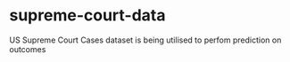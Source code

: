 # supreme-court-data
US Supreme Court Cases dataset is being utilised to perfom prediction on outcomes
